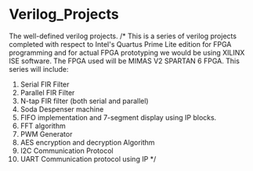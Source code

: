 # Verilog_Projects
 The well-defined verilog projects.
/*
This is a series of verilog projects completed with respect to Intel's Quartus Prime Lite edition for FPGA programming and for actual FPGA prototyping we would be using XILINX ISE software. The FPGA used will be MIMAS V2 SPARTAN 6 FPGA.
This series will include:
1. Serial FIR Filter
2. Parallel FIR Filter
3. N-tap FIR filter (both serial and parallel)
4. Soda Despenser machine
5. FIFO implementation and 7-segment display using IP blocks.
6. FFT algorithm
7. PWM Generator
8. AES encryption and decryption Algorithm
9. I2C Communication Protocol
10. UART Communication protocol using IP
*/
